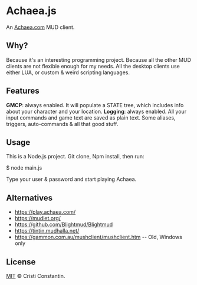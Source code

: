# Achaea.js

An [Achaea.com](https://achaea.com/) MUD client.

## Why?

Because it's an interesting programming project.
Because all the other MUD clients are not flexible enough for my needs.
All the desktop clients use either LUA, or custom & weird scripting languages.

## Features

**GMCP**: always enabled. It will populate a STATE tree, which includes info about your character and your location.
**Logging**: always enabled. All your input commands and game text are saved as plain text.
Some aliases, triggers, auto-commands & all that good stuff.

## Usage

This is a Node.js project.
Git clone, Npm install, then run:

$ node main.js

Type your user & password and start playing Achaea.

## Alternatives

* https://play.achaea.com/
* https://mudlet.org/
* https://github.com/Blightmud/Blightmud
* https://tintin.mudhalla.net/
* https://gammon.com.au/mushclient/mushclient.htm -- Old, Windows only

## License

[MIT](LICENSE) © Cristi Constantin.
